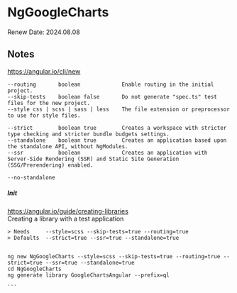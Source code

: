 # NgGoogleCharts

Renew Date: 2024.08.08

## Notes

https://angular.io/cli/new

````
--routing		boolean				Enable routing in the initial project.
--skip-tests	boolean false		Do not generate "spec.ts" test files for the new project. 								
--style	css | scss | sass | less	The file extension or preprocessor to use for style files.

--strict		boolean	true		Creates a workspace with stricter type checking and stricter bundle budgets settings.	
--standalone	boolean	true		Creates an application based upon the standalone API, without NgModules.
--ssr			boolean				Creates an application with Server-Side Rendering (SSR) and Static Site Generation (SSG/Prerendering) enabled.

--no-standalone
````

##### Init

https://angular.io/guide/creating-libraries  
Creating a library with a test application

````
> Needs     --style=scss --skip-tests=true --routing=true
> Defaults  --strict=true --ssr=true --standalone=true
````

````shell

ng new NgGoogleCharts --style=scss --skip-tests=true --routing=true --strict=true --ssr=true --standalone=true
cd NgGoogleCharts
ng generate library GoogleChartsAngular --prefix=ql 

```
